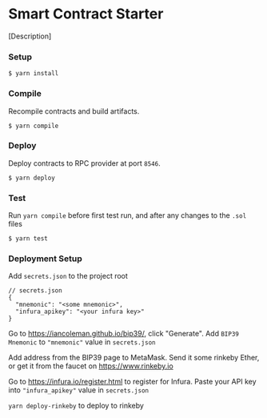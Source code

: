 # Smart Contract Starter

[Description]

### Setup

```
$ yarn install
```

### Compile
Recompile contracts and build artifacts.
```
$ yarn compile
```

### Deploy
Deploy contracts to RPC provider at port `8546`.
```
$ yarn deploy
```

### Test
Run `yarn compile` before first test run, and after any changes to the `.sol` files
```
$ yarn test
```

### Deployment Setup

Add `secrets.json` to the project root

```
// secrets.json
{
  "mnemonic": "<some mnemonic>",
  "infura_apikey": "<your infura key>"
}
```

Go to https://iancoleman.github.io/bip39/, click "Generate". Add `BIP39 Mnemonic` to `"mnemonic"` value in `secrets.json`

Add address from the BIP39 page to MetaMask. Send it some rinkeby Ether, or get it from the faucet on https://www.rinkeby.io

Go to https://infura.io/register.html to register for Infura. Paste your API key into `"infura_apikey"` value in `secrets.json`

`yarn deploy-rinkeby` to deploy to rinkeby
